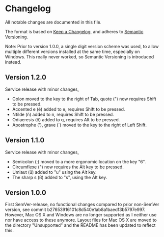 # Changelog
All notable changes are documented in this file.

The format is based on [Keep a Changelog](https://keepachangelog.com/en/1.0.0/),
and adheres to [Semantic Versioning](https://semver.org/spec/v2.0.0.html).

Note: Prior to version 1.0.0, a single digit version scheme was used,
to allow multiple different versions installed at the same time, especially
on Windows.
This really never worked, so Semantic Versioning is introduced instead.

## Version 1.2.0
Service release with minor changes,

  - Colon moved to the key to the right of Tab, quote (") now requires Shift to be pressed.
  - Accented e (é) added to e, requires Shift to be pressed.
  - Ntilde (ñ) added to n, requires Shift to be pressed.
  - Odiaeresis (ö) added to q, requires Alt to be pressed.
  - Apostrophe ('), grave (`) moved to the key to the right of Left Shift.

## Version 1.1.0
Service release with minor changes,

  - Semicolon (;) moved to a more ergonomic location on the key "6".
  - Circumflexe (^) now requires the Alt key to be pressed.
  - Umlaut (ü) added to "u" using the Alt key.
  - The sharp s (ß) added to "s", using the Alt key.


## Version 1.0.0
First SemVer-release, no functional changes compared to prior non-SemVer
version, see commit b27653916101c8d540e1ab8a1baedf3b5797e997.
However, Mac OS X and Windows are no longer supported as I neither use
nor have access to these anymore. Layout files for Mac OS X are moved
to the directory "Unsupported" and the README has been updated
to reflect this.
